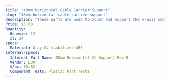 ```yaml
---
title: "40mm Horizontal Cable Carrier Support"
slug: "40mm-horizontal-cable-carrier-support"
description: "These parts are used to mount and support the x-axis cable carrier. The gusset also functions as an area for cables, tubes, and LED light strips to be routed through."
Price: $3.00
Quantity:
  Genesis: 12
  xl: 24
specs:
  Material: Gray UV stabilized ABS
internal-specs:
  Internal Part Name: 40mm Horizontal CC Support Rev B
  Vendor: LDO
  $/pc: $0.82
  Component Tests: Plastic Part Tests
---
```

